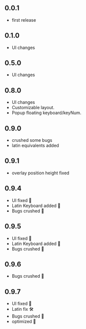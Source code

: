 ## 0.0.1

- first release

## 0.1.0

- UI changes

## 0.5.0

- UI changes

## 0.8.0

- UI changes
- Customizable layout.
- Popup floating keyboard/keyNum.

## 0.9.0

- crushed some bugs
- latin equivalents added

## 0.9.1

- overlay position height fixed

## 0.9.4

- UI fixed 🎨
- Latin Keyboard added 🚀
- Bugs crushed 🐞

## 0.9.5

- UI fixed 🎨
- Latin Keyboard added 🚀
- Bugs crushed 🐞

## 0.9.6

- Bugs crushed 🐞

## 0.9.7

- UI fixed 🎨
- Latin fix 🛠️
- Bugs crushed 🐞
- optimized 🚀
